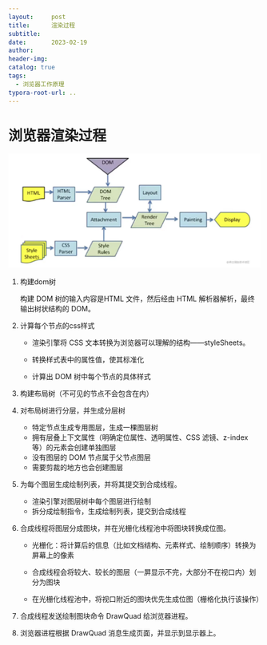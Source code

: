 ```yaml
---
layout:     post
title:      渲染过程
subtitle:  
date:       2023-02-19
author:     
header-img: 
catalog: true
tags:
  - 浏览器工作原理
typora-root-url: ..
---
```


# 浏览器渲染过程

<img src="/../img/postImage/image-20230219174032547.png" alt="image-20230219174032547" style="zoom:67%;" />

1. 构建dom树

    构建 DOM 树的输入内容是HTML 文件，然后经由 HTML 解析器解析，最终输出树状结构的 DOM。

2. 计算每个节点的css样式

    - 渲染引擎将 CSS 文本转换为浏览器可以理解的结构——styleSheets。

    - 转换样式表中的属性值，使其标准化
    - 计算出 DOM 树中每个节点的具体样式

3. 构建布局树（不可见的节点不会包含在内）

4. 对布局树进行分层，并生成分层树

    - 特定节点生成专用图层，生成一棵图层树
    - 拥有层叠上下文属性（明确定位属性、透明属性、CSS 滤镜、z-index 等）的元素会创建单独图层
    - 没有图层的 DOM 节点属于父节点图层
    -  需要剪裁的地方也会创建图层

5. 为每个图层生成绘制列表，并将其提交到合成线程。

    - 渲染引擎对图层树中每个图层进行绘制
    -  拆分成绘制指令，生成绘制列表，提交到合成线程

6. 合成线程将图层分成图块，并在光栅化线程池中将图块转换成位图。

    - 光栅化：将计算后的信息（比如文档结构、元素样式、绘制顺序）转换为屏幕上的像素

    - 合成线程会将较大、较长的图层（一屏显示不完，大部分不在视口内）划分为图块
    -  在光栅化线程池中，将视口附近的图块优先生成位图（栅格化执行该操作）

7. 合成线程发送绘制图块命令 DrawQuad 给浏览器进程。

8. 浏览器进程根据 DrawQuad 消息生成页面，并显示到显示器上。